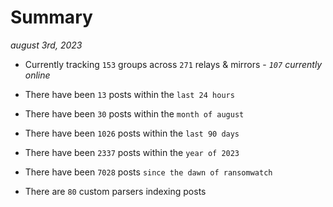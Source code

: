 
# Summary
_august 3rd, 2023_

- Currently tracking `153` groups across `271` relays & mirrors - _`107` currently online_

- There have been `13` posts within the `last 24 hours`

- There have been `30` posts within the `month of august`

- There have been `1026` posts within the `last 90 days`

- There have been `2337` posts within the `year of 2023`

- There have been `7028` posts `since the dawn of ransomwatch`

- There are `80` custom parsers indexing posts
